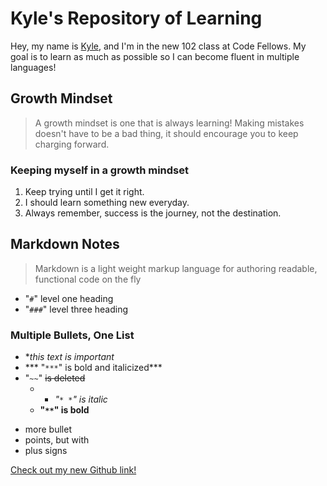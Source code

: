 # Kyle's Repository of Learning
Hey, my name is [Kyle](https://github.com/AtkinsonKyle), and I'm in the new 102 class at Code Fellows. My goal is to learn as much as possible so I can become fluent in multiple languages! 

## Growth Mindset
> A growth mindset is one that is always learning! Making mistakes doesn't have to be a bad thing, it should encourage you to keep charging forward.

### Keeping myself in a growth mindset
1. Keep trying until I get it right.
1. I should learn something new everyday.
1. Always remember, success is the journey, not the destination.


## Markdown Notes
> Markdown is a light weight markup language for authoring readable, functional code on the fly
- "`#`" level one heading
- "`###`" level three heading


### Multiple Bullets, One List
- **this text is _important_*
- *** "`***`" is bold and italicized***
- "`~~`" ~~is deleted~~
  - * *"`* *`" is italic*
  - **"`**`" is bold**
+ more bullet
+ points, but with
+ plus signs

[Check out my new Github link!](https://github.com/AtkinsonKyle/learning-journal)
